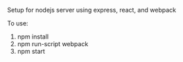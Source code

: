 Setup for nodejs server using express, react, and webpack

To use:
1. npm install
2. npm run-script webpack
3. npm start